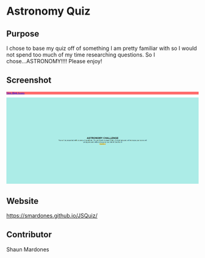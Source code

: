 # Astronomy Quiz

## Purpose
I chose to base my quiz off of something I am pretty familiar with so I would not spend too much of my time researching questions. So I chose...ASTRONOMY!!!! Please enjoy!

## Screenshot
![picture](assets/images/Screenshot.png)

## Website
https://smardones.github.io/JSQuiz/

## Contributor
Shaun Mardones
